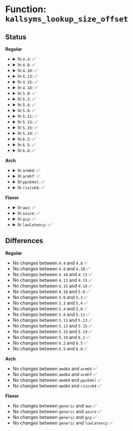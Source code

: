 # Function: <code>kallsyms_lookup_size_offset</code>

## Status
<b>Regular</b>
<ul>
<li>
<details>
<summary>In <code>4.4</code>: ✅</summary>

```c
int kallsyms_lookup_size_offset(long unsigned int addr, long unsigned int *symbolsize, long unsigned int *offset);
```

**Collision:** Unique Global

**Inline:** No

**Transformation:** False

**Instances:**

```
In kernel/kallsyms.c (ffffffff8110b230)
Location: kernel/kallsyms.c:275
Inline: False
Direct callers:
  - arch/x86/kernel/kprobes/core.c:can_probe
  - arch/x86/kernel/kprobes/opt.c:can_optimize
  - kernel/kprobes.c:register_jprobes
  - kernel/kprobes.c:init_kprobes
```
**Symbols:**

```
ffffffff8110b230-ffffffff8110b2d8: kallsyms_lookup_size_offset (STB_GLOBAL)
```
</details>
</li>
<li>
<details>
<summary>In <code>4.8</code>: ✅</summary>

```c
int kallsyms_lookup_size_offset(long unsigned int addr, long unsigned int *symbolsize, long unsigned int *offset);
```

**Collision:** Unique Global

**Inline:** No

**Transformation:** False

**Instances:**

```
In kernel/kallsyms.c (ffffffff81112a80)
Location: kernel/kallsyms.c:299
Inline: False
Direct callers:
  - arch/x86/kernel/kprobes/core.c:can_probe
  - arch/x86/kernel/kprobes/opt.c:can_optimize
  - kernel/kprobes.c:init_kprobes
  - kernel/kprobes.c:register_jprobes
```
**Symbols:**

```
ffffffff81112a80-ffffffff81112b28: kallsyms_lookup_size_offset (STB_GLOBAL)
```
</details>
</li>
<li>
<details>
<summary>In <code>4.10</code>: ✅</summary>

```c
int kallsyms_lookup_size_offset(long unsigned int addr, long unsigned int *symbolsize, long unsigned int *offset);
```

**Collision:** Unique Global

**Inline:** No

**Transformation:** False

**Instances:**

```
In kernel/kallsyms.c (ffffffff8111a190)
Location: kernel/kallsyms.c:299
Inline: False
Direct callers:
  - arch/x86/kernel/kprobes/core.c:can_probe
  - arch/x86/kernel/kprobes/opt.c:can_optimize
  - kernel/kprobes.c:init_kprobes
  - kernel/kprobes.c:register_jprobes
```
**Symbols:**

```
ffffffff8111a190-ffffffff8111a238: kallsyms_lookup_size_offset (STB_GLOBAL)
```
</details>
</li>
<li>
<details>
<summary>In <code>4.13</code>: ✅</summary>

```c
int kallsyms_lookup_size_offset(long unsigned int addr, long unsigned int *symbolsize, long unsigned int *offset);
```

**Collision:** Unique Global

**Inline:** No

**Transformation:** False

**Instances:**

```
In kernel/kallsyms.c (ffffffff8111bca0)
Location: kernel/kallsyms.c:294
Inline: False
Direct callers:
  - arch/x86/kernel/kprobes/core.c:can_probe
  - arch/x86/kernel/kprobes/opt.c:can_optimize
  - kernel/kprobes.c:init_kprobes
  - kernel/kprobes.c:kprobe_on_func_entry
  - kernel/kprobes.c:register_jprobe
```
**Symbols:**

```
ffffffff8111bca0-ffffffff8111bd68: kallsyms_lookup_size_offset (STB_GLOBAL)
```
</details>
</li>
<li>
<details>
<summary>In <code>4.15</code>: ✅</summary>

```c
int kallsyms_lookup_size_offset(long unsigned int addr, long unsigned int *symbolsize, long unsigned int *offset);
```

**Collision:** Unique Global

**Inline:** No

**Transformation:** False

**Instances:**

```
In kernel/kallsyms.c (ffffffff811272c0)
Location: kernel/kallsyms.c:295
Inline: False
Direct callers:
  - arch/x86/kernel/kprobes/core.c:can_probe
  - arch/x86/kernel/kprobes/opt.c:can_optimize
  - kernel/kprobes.c:init_kprobes
  - kernel/kprobes.c:kprobe_on_func_entry
```
**Symbols:**

```
ffffffff811272c0-ffffffff81127388: kallsyms_lookup_size_offset (STB_GLOBAL)
```
</details>
</li>
<li>
<details>
<summary>In <code>4.18</code>: ✅</summary>

```c
int kallsyms_lookup_size_offset(long unsigned int addr, long unsigned int *symbolsize, long unsigned int *offset);
```

**Collision:** Unique Global

**Inline:** No

**Transformation:** False

**Instances:**

```
In kernel/kallsyms.c (ffffffff811351a0)
Location: kernel/kallsyms.c:260
Inline: False
Direct callers:
  - arch/x86/kernel/kprobes/core.c:can_probe
  - arch/x86/kernel/kprobes/opt.c:can_optimize
  - kernel/kprobes.c:init_kprobes
  - kernel/kprobes.c:kprobe_on_func_entry
  - lib/error-inject.c:populate_error_injection_list
```
**Symbols:**

```
ffffffff811351a0-ffffffff81135268: kallsyms_lookup_size_offset (STB_GLOBAL)
```
</details>
</li>
<li>
<details>
<summary>In <code>5.0</code>: ✅</summary>

```c
int kallsyms_lookup_size_offset(long unsigned int addr, long unsigned int *symbolsize, long unsigned int *offset);
```

**Collision:** Unique Global

**Inline:** No

**Transformation:** False

**Instances:**

```
In kernel/kallsyms.c (ffffffff811406c0)
Location: kernel/kallsyms.c:260
Inline: False
Direct callers:
  - arch/x86/kernel/kprobes/core.c:can_probe
  - arch/x86/kernel/kprobes/opt.c:can_optimize
  - kernel/kprobes.c:kprobe_add_ksym_blacklist
  - kernel/kprobes.c:kprobe_on_func_entry
  - lib/error-inject.c:populate_error_injection_list
```
**Symbols:**

```
ffffffff811406c0-ffffffff81140788: kallsyms_lookup_size_offset (STB_GLOBAL)
```
</details>
</li>
<li>
<details>
<summary>In <code>5.3</code>: ✅</summary>

```c
int kallsyms_lookup_size_offset(long unsigned int addr, long unsigned int *symbolsize, long unsigned int *offset);
```

**Collision:** Unique Global

**Inline:** No

**Transformation:** False

**Instances:**

```
In kernel/kallsyms.c (ffffffff8114bab0)
Location: kernel/kallsyms.c:261
Inline: False
Direct callers:
  - arch/x86/kernel/kprobes/core.c:can_probe
  - arch/x86/kernel/kprobes/opt.c:can_optimize
  - kernel/kprobes.c:kprobe_add_ksym_blacklist
  - kernel/kprobes.c:kprobe_on_func_entry
  - lib/error-inject.c:populate_error_injection_list
```
**Symbols:**

```
ffffffff8114bab0-ffffffff8114bb76: kallsyms_lookup_size_offset (STB_GLOBAL)
```
</details>
</li>
<li>
<details>
<summary>In <code>5.4</code>: ✅</summary>

```c
int kallsyms_lookup_size_offset(long unsigned int addr, long unsigned int *symbolsize, long unsigned int *offset);
```

**Collision:** Unique Global

**Inline:** No

**Transformation:** False

**Instances:**

```
In kernel/kallsyms.c (ffffffff81157780)
Location: kernel/kallsyms.c:261
Inline: False
Direct callers:
  - arch/x86/kernel/kprobes/core.c:can_probe
  - arch/x86/kernel/kprobes/opt.c:can_optimize
  - kernel/kprobes.c:kprobe_add_ksym_blacklist
  - kernel/kprobes.c:kprobe_on_func_entry
  - kernel/trace/trace_kprobe.c:__within_notrace_func
  - lib/error-inject.c:populate_error_injection_list
```
**Symbols:**

```
ffffffff81157780-ffffffff81157846: kallsyms_lookup_size_offset (STB_GLOBAL)
```
</details>
</li>
<li>
<details>
<summary>In <code>5.8</code>: ✅</summary>

```c
int kallsyms_lookup_size_offset(long unsigned int addr, long unsigned int *symbolsize, long unsigned int *offset);
```

**Collision:** Unique Global

**Inline:** No

**Transformation:** False

**Instances:**

```
In kernel/kallsyms.c (ffffffff81168310)
Location: kernel/kallsyms.c:260
Inline: False
Direct callers:
  - arch/x86/kernel/kprobes/core.c:can_probe
  - arch/x86/kernel/kprobes/opt.c:can_optimize
  - kernel/livepatch/core.c:klp_init_object_loaded
  - kernel/livepatch/core.c:klp_init_object_loaded
  - kernel/kprobes.c:kprobe_add_ksym_blacklist
  - kernel/kprobes.c:kprobe_on_func_entry
  - kernel/trace/trace_kprobe.c:__within_notrace_func
  - lib/error-inject.c:populate_error_injection_list
```
**Symbols:**

```
ffffffff81168310-ffffffff811683d8: kallsyms_lookup_size_offset (STB_GLOBAL)
```
</details>
</li>
<li>
<details>
<summary>In <code>5.11</code>: ✅</summary>

```c
int kallsyms_lookup_size_offset(long unsigned int addr, long unsigned int *symbolsize, long unsigned int *offset);
```

**Collision:** Unique Global

**Inline:** No

**Transformation:** False

**Instances:**

```
In kernel/kallsyms.c (ffffffff81164900)
Location: kernel/kallsyms.c:261
Inline: False
Direct callers:
  - arch/x86/kernel/kprobes/core.c:can_probe
  - arch/x86/kernel/kprobes/opt.c:can_optimize
  - kernel/livepatch/core.c:klp_init_object_loaded
  - kernel/livepatch/core.c:klp_init_object_loaded
  - kernel/kprobes.c:kprobe_add_ksym_blacklist
  - kernel/kprobes.c:kprobe_on_func_entry
  - kernel/trace/trace_kprobe.c:__within_notrace_func
  - lib/error-inject.c:populate_error_injection_list
```
**Symbols:**

```
ffffffff81164900-ffffffff811649c8: kallsyms_lookup_size_offset (STB_GLOBAL)
```
</details>
</li>
<li>
<details>
<summary>In <code>5.13</code>: ✅</summary>

```c
int kallsyms_lookup_size_offset(long unsigned int addr, long unsigned int *symbolsize, long unsigned int *offset);
```

**Collision:** Unique Global

**Inline:** No

**Transformation:** False

**Instances:**

```
In kernel/kallsyms.c (ffffffff811656d0)
Location: kernel/kallsyms.c:291
Inline: False
Direct callers:
  - arch/x86/kernel/kprobes/core.c:can_probe
  - arch/x86/kernel/kprobes/opt.c:can_optimize
  - kernel/livepatch/core.c:klp_init_object_loaded
  - kernel/livepatch/core.c:klp_init_object_loaded
  - kernel/kprobes.c:kprobe_add_ksym_blacklist
  - kernel/kprobes.c:kprobe_on_func_entry
  - kernel/trace/trace_kprobe.c:__within_notrace_func
  - lib/error-inject.c:populate_error_injection_list
```
**Symbols:**

```
ffffffff811656d0-ffffffff81165798: kallsyms_lookup_size_offset (STB_GLOBAL)
```
</details>
</li>
<li>
<details>
<summary>In <code>5.15</code>: ✅</summary>

```c
int kallsyms_lookup_size_offset(long unsigned int addr, long unsigned int *symbolsize, long unsigned int *offset);
```

**Collision:** Unique Global

**Inline:** No

**Transformation:** False

**Instances:**

```
In kernel/kallsyms.c (ffffffff8118b0b0)
Location: kernel/kallsyms.c:294
Inline: False
Direct callers:
  - arch/x86/kernel/kprobes/core.c:can_probe
  - arch/x86/kernel/kprobes/opt.c:can_optimize
  - kernel/livepatch/core.c:klp_init_object_loaded
  - kernel/livepatch/core.c:klp_init_object_loaded
  - kernel/kprobes.c:kprobe_add_ksym_blacklist
  - kernel/kprobes.c:kprobe_on_func_entry
  - kernel/trace/trace_kprobe.c:__within_notrace_func
  - lib/error-inject.c:populate_error_injection_list
```
**Symbols:**

```
ffffffff8118b0b0-ffffffff8118b17b: kallsyms_lookup_size_offset (STB_GLOBAL)
```
</details>
</li>
<li>
<details>
<summary>In <code>5.19</code>: ✅</summary>

```c
int kallsyms_lookup_size_offset(long unsigned int addr, long unsigned int *symbolsize, long unsigned int *offset);
```

**Collision:** Unique Global

**Inline:** No

**Transformation:** False

**Instances:**

```
In kernel/kallsyms.c (ffffffff811ba2e0)
Location: kernel/kallsyms.c:318
Inline: False
Direct callers:
  - arch/x86/kernel/kprobes/core.c:can_probe
  - arch/x86/kernel/kprobes/opt.c:can_optimize
  - kernel/livepatch/core.c:klp_init_object_loaded
  - kernel/livepatch/core.c:klp_init_object_loaded
  - kernel/kprobes.c:kprobe_add_ksym_blacklist
  - kernel/trace/ftrace.c:ftrace_location
  - kernel/trace/trace_kprobe.c:__within_notrace_func
  - lib/error-inject.c:populate_error_injection_list
```
**Symbols:**

```
ffffffff811ba2e0-ffffffff811ba3e3: kallsyms_lookup_size_offset (STB_GLOBAL)
```
</details>
</li>
<li>
<details>
<summary>In <code>6.2</code>: ✅</summary>

```c
int kallsyms_lookup_size_offset(long unsigned int addr, long unsigned int *symbolsize, long unsigned int *offset);
```

**Collision:** Unique Global

**Inline:** No

**Transformation:** False

**Instances:**

```
In kernel/kallsyms.c (ffffffff811fbf90)
Location: kernel/kallsyms.c:391
Inline: False
Direct callers:
  - arch/x86/kernel/kprobes/core.c:can_probe
  - arch/x86/kernel/kprobes/opt.c:can_optimize
  - kernel/livepatch/core.c:klp_init_object_loaded
  - kernel/livepatch/core.c:klp_init_object_loaded
  - kernel/kprobes.c:kprobe_add_ksym_blacklist
  - kernel/trace/ftrace.c:ftrace_location
  - kernel/trace/trace_kprobe.c:__within_notrace_func
  - lib/error-inject.c:populate_error_injection_list
```
**Symbols:**

```
ffffffff811fbf90-ffffffff811fc093: kallsyms_lookup_size_offset (STB_GLOBAL)
```
</details>
</li>
<li>
<details>
<summary>In <code>6.5</code>: ✅</summary>

```c
int kallsyms_lookup_size_offset(long unsigned int addr, long unsigned int *symbolsize, long unsigned int *offset);
```

**Collision:** Unique Global

**Inline:** No

**Transformation:** False

**Instances:**

```
In kernel/kallsyms.c (ffffffff812117a0)
Location: kernel/kallsyms.c:386
Inline: False
Direct callers:
  - arch/x86/kernel/kprobes/core.c:can_probe
  - arch/x86/kernel/kprobes/opt.c:can_optimize
  - kernel/livepatch/core.c:klp_init_object_loaded
  - kernel/livepatch/core.c:klp_init_object_loaded
  - kernel/kprobes.c:kprobe_add_ksym_blacklist
  - kernel/trace/ftrace.c:ftrace_location
  - kernel/trace/trace_events_filter.c:parse_pred
  - kernel/trace/trace_kprobe.c:__within_notrace_func
  - lib/error-inject.c:populate_error_injection_list
```
**Symbols:**

```
ffffffff812117a0-ffffffff812118a3: kallsyms_lookup_size_offset (STB_GLOBAL)
```
</details>
</li>
<li>
<details>
<summary>In <code>6.8</code>: ✅</summary>

```c
int kallsyms_lookup_size_offset(long unsigned int addr, long unsigned int *symbolsize, long unsigned int *offset);
```

**Collision:** Unique Global

**Inline:** No

**Transformation:** False

**Instances:**

```
In kernel/kallsyms.c (ffffffff81228e20)
Location: kernel/kallsyms.c:384
Inline: False
Direct callers:
  - arch/x86/kernel/kprobes/core.c:can_probe
  - arch/x86/kernel/kprobes/opt.c:can_optimize
  - kernel/livepatch/core.c:klp_init_object_loaded
  - kernel/livepatch/core.c:klp_init_object_loaded
  - kernel/kprobes.c:kprobe_add_ksym_blacklist
  - kernel/trace/ftrace.c:ftrace_location
  - kernel/trace/trace_events_filter.c:parse_pred
  - kernel/trace/trace_kprobe.c:__within_notrace_func
  - lib/error-inject.c:populate_error_injection_list
```
**Symbols:**

```
ffffffff81228e20-ffffffff81228f23: kallsyms_lookup_size_offset (STB_GLOBAL)
```
</details>
</li>
</ul>
<b>Arch</b>
<ul>
<li>
<details>
<summary>In <code>arm64</code>: ✅</summary>

```c
int kallsyms_lookup_size_offset(long unsigned int addr, long unsigned int *symbolsize, long unsigned int *offset);
```

**Collision:** Unique Global

**Inline:** No

**Transformation:** False

**Instances:**

```
In kernel/kallsyms.c (ffff8000101c6b30)
Location: kernel/kallsyms.c:261
Inline: False
Direct callers:
  - arch/arm64/kernel/probes/decode-insn.c:arm_kprobe_decode_insn
  - kernel/kprobes.c:kprobe_add_ksym_blacklist
  - kernel/kprobes.c:kprobe_on_func_entry
  - lib/error-inject.c:populate_error_injection_list
```
**Symbols:**

```
ffff8000101c6b30-ffff8000101c6c08: kallsyms_lookup_size_offset (STB_GLOBAL)
```
</details>
</li>
<li>
<details>
<summary>In <code>armhf</code>: ✅</summary>

```c
int kallsyms_lookup_size_offset(long unsigned int addr, long unsigned int *symbolsize, long unsigned int *offset);
```

**Collision:** Unique Global

**Inline:** No

**Transformation:** False

**Instances:**

```
In kernel/kallsyms.c (c040dae4)
Location: kernel/kallsyms.c:261
Inline: False
Direct callers:
  - kernel/kprobes.c:kprobe_add_ksym_blacklist
  - kernel/kprobes.c:kprobe_on_func_entry
```
**Symbols:**

```
c040dae4-c040dbc8: kallsyms_lookup_size_offset (STB_GLOBAL)
```
</details>
</li>
<li>
<details>
<summary>In <code>ppc64el</code>: ✅</summary>

```c
int kallsyms_lookup_size_offset(long unsigned int addr, long unsigned int *symbolsize, long unsigned int *offset);
```

**Collision:** Unique Global

**Inline:** No

**Transformation:** False

**Instances:**

```
In kernel/kallsyms.c (c00000000022ec20)
Location: kernel/kallsyms.c:261
Inline: False
Direct callers:
  - kernel/kprobes.c:kprobe_add_ksym_blacklist
  - kernel/kprobes.c:kprobe_on_func_entry
  - kernel/trace/trace_kprobe.c:__within_notrace_func
  - lib/error-inject.c:populate_error_injection_list
```
**Symbols:**

```
c00000000022ec20-c00000000022ed1c: kallsyms_lookup_size_offset (STB_GLOBAL)
```
</details>
</li>
<li>
<details>
<summary>In <code>riscv64</code>: ✅</summary>

```c
int kallsyms_lookup_size_offset(long unsigned int addr, long unsigned int *symbolsize, long unsigned int *offset);
```

**Collision:** Unique Global

**Inline:** No

**Transformation:** False

**Instances:**

```
In kernel/kallsyms.c (ffffffe000146fc4)
Location: kernel/kallsyms.c:261
Inline: False
```
**Symbols:**

```
ffffffe000146fc4-ffffffe000147064: kallsyms_lookup_size_offset (STB_GLOBAL)
```
</details>
</li>
</ul>
<b>Flavor</b>
<ul>
<li>
<details>
<summary>In <code>aws</code>: ✅</summary>

```c
int kallsyms_lookup_size_offset(long unsigned int addr, long unsigned int *symbolsize, long unsigned int *offset);
```

**Collision:** Unique Global

**Inline:** No

**Transformation:** False

**Instances:**

```
In kernel/kallsyms.c (ffffffff8114fda0)
Location: kernel/kallsyms.c:261
Inline: False
Direct callers:
  - arch/x86/kernel/kprobes/core.c:can_probe
  - arch/x86/kernel/kprobes/opt.c:can_optimize
  - kernel/kprobes.c:kprobe_add_ksym_blacklist
  - kernel/kprobes.c:kprobe_on_func_entry
  - kernel/trace/trace_kprobe.c:__within_notrace_func
  - lib/error-inject.c:populate_error_injection_list
```
**Symbols:**

```
ffffffff8114fda0-ffffffff8114fe66: kallsyms_lookup_size_offset (STB_GLOBAL)
```
</details>
</li>
<li>
<details>
<summary>In <code>azure</code>: ✅</summary>

```c
int kallsyms_lookup_size_offset(long unsigned int addr, long unsigned int *symbolsize, long unsigned int *offset);
```

**Collision:** Unique Global

**Inline:** No

**Transformation:** False

**Instances:**

```
In kernel/kallsyms.c (ffffffff81143050)
Location: kernel/kallsyms.c:261
Inline: False
Direct callers:
  - arch/x86/kernel/kprobes/core.c:can_probe
  - arch/x86/kernel/kprobes/opt.c:can_optimize
  - kernel/kprobes.c:kprobe_add_ksym_blacklist
  - kernel/kprobes.c:kprobe_on_func_entry
  - kernel/trace/trace_kprobe.c:__within_notrace_func
  - lib/error-inject.c:populate_error_injection_list
```
**Symbols:**

```
ffffffff81143050-ffffffff81143116: kallsyms_lookup_size_offset (STB_GLOBAL)
```
</details>
</li>
<li>
<details>
<summary>In <code>gcp</code>: ✅</summary>

```c
int kallsyms_lookup_size_offset(long unsigned int addr, long unsigned int *symbolsize, long unsigned int *offset);
```

**Collision:** Unique Global

**Inline:** No

**Transformation:** False

**Instances:**

```
In kernel/kallsyms.c (ffffffff8114dc50)
Location: kernel/kallsyms.c:261
Inline: False
Direct callers:
  - arch/x86/kernel/kprobes/core.c:can_probe
  - arch/x86/kernel/kprobes/opt.c:can_optimize
  - kernel/kprobes.c:kprobe_add_ksym_blacklist
  - kernel/kprobes.c:kprobe_on_func_entry
  - kernel/trace/trace_kprobe.c:__within_notrace_func
  - lib/error-inject.c:populate_error_injection_list
```
**Symbols:**

```
ffffffff8114dc50-ffffffff8114dd16: kallsyms_lookup_size_offset (STB_GLOBAL)
```
</details>
</li>
<li>
<details>
<summary>In <code>lowlatency</code>: ✅</summary>

```c
int kallsyms_lookup_size_offset(long unsigned int addr, long unsigned int *symbolsize, long unsigned int *offset);
```

**Collision:** Unique Global

**Inline:** No

**Transformation:** False

**Instances:**

```
In kernel/kallsyms.c (ffffffff8115aa30)
Location: kernel/kallsyms.c:261
Inline: False
Direct callers:
  - arch/x86/kernel/kprobes/core.c:can_probe
  - arch/x86/kernel/kprobes/opt.c:can_optimize
  - kernel/kprobes.c:kprobe_add_ksym_blacklist
  - kernel/kprobes.c:kprobe_on_func_entry
  - kernel/trace/trace_kprobe.c:__within_notrace_func
  - lib/error-inject.c:populate_error_injection_list
```
**Symbols:**

```
ffffffff8115aa30-ffffffff8115aaf6: kallsyms_lookup_size_offset (STB_GLOBAL)
```
</details>
</li>
</ul>

## Differences
<b>Regular</b>
<ul>
<li>
No changes between <code>4.4</code> and <code>4.8</code> ✅
</li>
<li>
No changes between <code>4.8</code> and <code>4.10</code> ✅
</li>
<li>
No changes between <code>4.10</code> and <code>4.13</code> ✅
</li>
<li>
No changes between <code>4.13</code> and <code>4.15</code> ✅
</li>
<li>
No changes between <code>4.15</code> and <code>4.18</code> ✅
</li>
<li>
No changes between <code>4.18</code> and <code>5.0</code> ✅
</li>
<li>
No changes between <code>5.0</code> and <code>5.3</code> ✅
</li>
<li>
No changes between <code>5.3</code> and <code>5.4</code> ✅
</li>
<li>
No changes between <code>5.4</code> and <code>5.8</code> ✅
</li>
<li>
No changes between <code>5.8</code> and <code>5.11</code> ✅
</li>
<li>
No changes between <code>5.11</code> and <code>5.13</code> ✅
</li>
<li>
No changes between <code>5.13</code> and <code>5.15</code> ✅
</li>
<li>
No changes between <code>5.15</code> and <code>5.19</code> ✅
</li>
<li>
No changes between <code>5.19</code> and <code>6.2</code> ✅
</li>
<li>
No changes between <code>6.2</code> and <code>6.5</code> ✅
</li>
<li>
No changes between <code>6.5</code> and <code>6.8</code> ✅
</li>
</ul>
<b>Arch</b>
<ul>
<li>
No changes between <code>amd64</code> and <code>arm64</code> ✅
</li>
<li>
No changes between <code>amd64</code> and <code>armhf</code> ✅
</li>
<li>
No changes between <code>amd64</code> and <code>ppc64el</code> ✅
</li>
<li>
No changes between <code>amd64</code> and <code>riscv64</code> ✅
</li>
</ul>
<b>Flavor</b>
<ul>
<li>
No changes between <code>generic</code> and <code>aws</code> ✅
</li>
<li>
No changes between <code>generic</code> and <code>azure</code> ✅
</li>
<li>
No changes between <code>generic</code> and <code>gcp</code> ✅
</li>
<li>
No changes between <code>generic</code> and <code>lowlatency</code> ✅
</li>
</ul>
